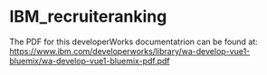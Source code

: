 # IBM_recruiteranking
The PDF for this developerWorks documentatrion can be found at: https://www.ibm.com/developerworks/library/wa-develop-vue1-bluemix/wa-develop-vue1-bluemix-pdf.pdf
